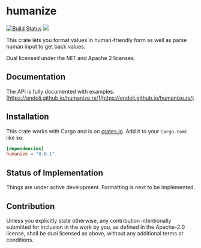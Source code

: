 # humanize

[![Build Status](https://travis-ci.org/endoli/humanize.rs.svg?branch=master)](https://travis-ci.org/endoli/humanize.rs)
[![](http://meritbadge.herokuapp.com/humanize)](https://crates.io/crates/humanize)

This crate lets you format values in human-friendly form as well as parse human
input to get back values.

Dual licensed under the MIT and Apache 2 licenses.

## Documentation

The API is fully documented with examples:
[https://endoli.github.io/humanize.rs/](https://endoli.github.io/humanize.rs/)

## Installation

This crate works with Cargo and is on
[crates.io](https://crates.io/crates/humanize).
Add it to your `Cargo.toml` like so:

```toml
[dependencies]
humanize = "0.0.1"
```

## Status of Implementation

Things are under active development. Formatting is next to be
implemented.

## Contribution

Unless you explicitly state otherwise, any contribution
intentionally submitted for inclusion in the work by you,
as defined in the Apache-2.0 license, shall be dual licensed
as above, without any additional terms or conditions.
